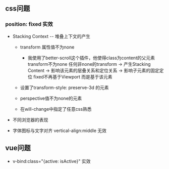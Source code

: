 ## css问题
### position: fixed 实效
- Stacking Context -- 堆叠上下文的产生
  - transform 属性值不为none
    - 我使用了better-scroll这个插件，他使得class为content的父元素transform不为none
  任何非none的transform -> 产生Stacking Content -> 影响该元素的层叠关系和定位关系 -> 影响子元素的固定定位 fixed不再基于Viewport 而是基于该元素

  - 设置了transform-style: preserve-3d 的元素
  - perspective值不为none的元素
  - 在will-change中指定了任意css熟悉
- 不同浏览器的表现


- 字体图标与文字对齐 vertical-align:middle 无效

## vue问题
- v-bind:class="{active: isActive}" 实效
